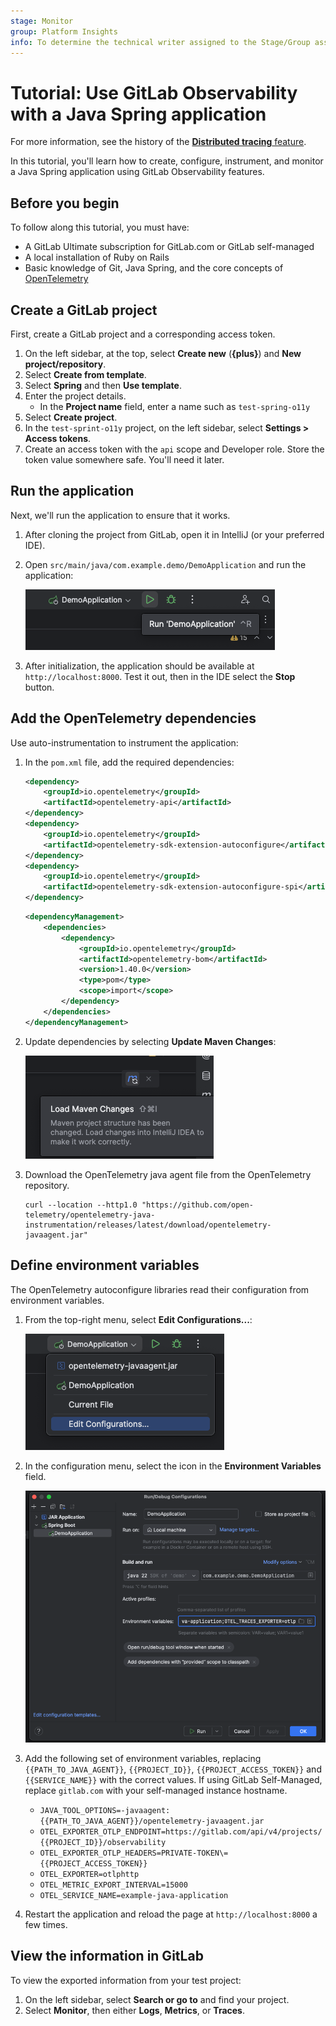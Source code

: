 ```yaml
---
stage: Monitor
group: Platform Insights
info: To determine the technical writer assigned to the Stage/Group associated with this page, see https://handbook.gitlab.com/handbook/product/ux/technical-writing/#assignments
---
```


# Tutorial: Use GitLab Observability with a Java Spring application

For more information, see the history of the [**Distributed tracing** feature](../../development/tracing.md).
<!-- Update this note when observability_features flag is removed -->

In this tutorial, you'll learn how to create, configure, instrument, and monitor a Java Spring application using GitLab Observability features.

## Before you begin

To follow along this tutorial, you must have:

- A GitLab Ultimate subscription for GitLab.com or GitLab self-managed
- A local installation of Ruby on Rails
- Basic knowledge of Git, Java Spring, and the core concepts of [OpenTelemetry](https://opentelemetry.io/)

## Create a GitLab project

First, create a GitLab project and a corresponding access token.

1. On the left sidebar, at the top, select **Create new** (**{plus}**) and **New project/repository**.
1. Select **Create from template**.
1. Select **Spring** and then **Use template**.
1. Enter the project details.
   - In the **Project name** field, enter a name such as `test-spring-o11y`
1. Select **Create project**.
1. In the `test-sprint-o11y` project, on the left sidebar, select **Settings > Access tokens**.
1. Create an access token with the `api` scope and Developer role. Store the token value somewhere safe.
   You'll need it later.

## Run the application

Next, we'll run the application to ensure that it works.

1. After cloning the project from GitLab, open it in IntelliJ (or your preferred IDE).
1. Open `src/main/java/com.example.demo/DemoApplication` and run the application:

   ![Run application screenshot](img/java_start_application_v17_3.png)

1. After initialization, the application should be available at `http://localhost:8000`. Test it out, then in the IDE select the **Stop** button.

## Add the OpenTelemetry dependencies

Use auto-instrumentation to instrument the application:

1. In the `pom.xml` file, add the required dependencies:

   ```xml
   <dependency>
       <groupId>io.opentelemetry</groupId>
       <artifactId>opentelemetry-api</artifactId>
   </dependency>
   <dependency>
       <groupId>io.opentelemetry</groupId>
       <artifactId>opentelemetry-sdk-extension-autoconfigure</artifactId>
   </dependency>
   <dependency>
       <groupId>io.opentelemetry</groupId>
       <artifactId>opentelemetry-sdk-extension-autoconfigure-spi</artifactId>
   </dependency>
   ```

   ```xml
   <dependencyManagement>
       <dependencies>
           <dependency>
               <groupId>io.opentelemetry</groupId>
               <artifactId>opentelemetry-bom</artifactId>
               <version>1.40.0</version>
               <type>pom</type>
               <scope>import</scope>
           </dependency>
       </dependencies>
   </dependencyManagement>
   ```

1. Update dependencies by selecting **Update Maven Changes**:

   ![Maven changes update UI](img/maven_changes_v17_3.png)

1. Download the OpenTelemetry java agent file from the OpenTelemetry repository.

   ```shell
   curl --location --http1.0 "https://github.com/open-telemetry/opentelemetry-java-instrumentation/releases/latest/download/opentelemetry-javaagent.jar"
   ```

## Define environment variables

The OpenTelemetry autoconfigure libraries read their configuration from environment variables.

1. From the top-right menu, select **Edit Configurations...**:

   ![Edit configuration](img/java_edit_configuration_v17_3.png)

1. In the configuration menu, select the icon in the **Environment Variables** field.

   ![Configuration menu](img/java_configuration_menu_v17_3.png)

1. Add the following set of environment variables, replacing `{{PATH_TO_JAVA_AGENT}}`, `{{PROJECT_ID}}`, `{{PROJECT_ACCESS_TOKEN}}` and `{{SERVICE_NAME}}` with the correct values. If using GitLab Self-Managed, replace `gitlab.com` with your self-managed instance hostname.
   - `JAVA_TOOL_OPTIONS=-javaagent:{{PATH_TO_JAVA_AGENT}}/opentelemetry-javaagent.jar`
   - `OTEL_EXPORTER_OTLP_ENDPOINT=https://gitlab.com/api/v4/projects/{{PROJECT_ID}}/observability`
   - `OTEL_EXPORTER_OTLP_HEADERS=PRIVATE-TOKEN\={{PROJECT_ACCESS_TOKEN}}`
   - `OTEL_EXPORTER=otlphttp`
   - `OTEL_METRIC_EXPORT_INTERVAL=15000`
   - `OTEL_SERVICE_NAME=example-java-application`

1. Restart the application and reload the page at `http://localhost:8000` a few times.

## View the information in GitLab

To view the exported information from your test project:

1. On the left sidebar, select **Search or go to** and find your project.
1. Select **Monitor**, then either **Logs**, **Metrics**, or **Traces**.
